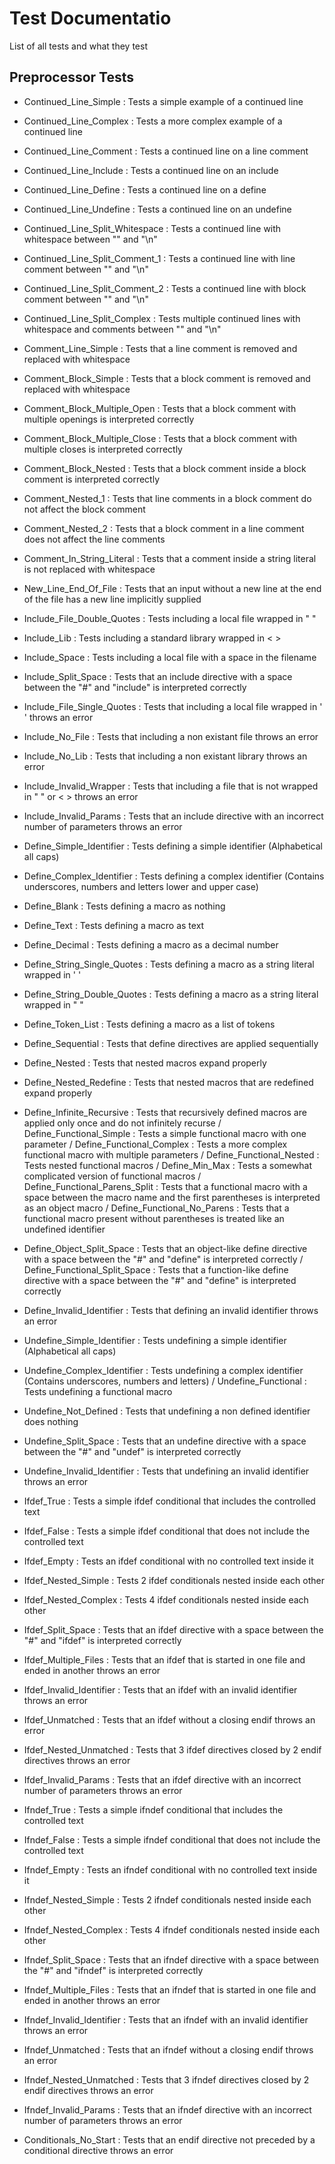 # Test Documentatio

List of all tests and what they test

## Preprocessor Tests
* Continued_Line_Simple             : Tests a simple example of a continued line
* Continued_Line_Complex            : Tests a more complex example of a continued line
* Continued_Line_Comment            : Tests a continued line on a line comment
* Continued_Line_Include            : Tests a continued line on an include
* Continued_Line_Define             : Tests a continued line on a define
* Continued_Line_Undefine           : Tests a continued line on an undefine
* Continued_Line_Split_Whitespace   : Tests a continued line with whitespace between "\" and "\n"
* Continued_Line_Split_Comment_1    : Tests a continued line with line comment between "\" and "\n"
* Continued_Line_Split_Comment_2    : Tests a continued line with block comment between "\" and "\n"
* Continued_Line_Split_Complex      : Tests multiple continued lines with whitespace and comments between "\" and "\n"

* Comment_Line_Simple               : Tests that a line comment is removed and replaced with whitespace
* Comment_Block_Simple              : Tests that a block comment is removed and replaced with whitespace
* Comment_Block_Multiple_Open       : Tests that a block comment with multiple openings is interpreted correctly
* Comment_Block_Multiple_Close      : Tests that a block comment with multiple closes is interpreted correctly
* Comment_Block_Nested              : Tests that a block comment inside a block comment is interpreted correctly
* Comment_Nested_1                  : Tests that line comments in a block comment do not affect the block comment
* Comment_Nested_2                  : Tests that a block comment in a line comment does not affect the line comments
* Comment_In_String_Literal         : Tests that a comment inside a string literal is not replaced with whitespace

* New_Line_End_Of_File              : Tests that an input without a new line at the end of the file has a new line implicitly supplied

* Include_File_Double_Quotes        : Tests including a local file wrapped in " "
* Include_Lib                       : Tests including a standard library wrapped in < >
* Include_Space                     : Tests including a local file with a space in the filename
* Include_Split_Space               : Tests that an include directive with a space between the "#" and "include" is interpreted correctly
* Include_File_Single_Quotes        : Tests that including a local file wrapped in ' ' throws an error
* Include_No_File                   : Tests that including a non existant file throws an error
* Include_No_Lib                    : Tests that including a non existant library throws an error
* Include_Invalid_Wrapper           : Tests that including a file that is not wrapped in " " or < > throws an error
* Include_Invalid_Params            : Tests that an include directive with an incorrect number of parameters throws an error

* Define_Simple_Identifier          : Tests defining a simple identifier (Alphabetical all caps)
* Define_Complex_Identifier         : Tests defining a complex identifier (Contains underscores, numbers and letters lower and upper case)
* Define_Blank                      : Tests defining a macro as nothing
* Define_Text                       : Tests defining a macro as text
* Define_Decimal                    : Tests defining a macro as a decimal number
* Define_String_Single_Quotes       : Tests defining a macro as a string literal wrapped in ' '
* Define_String_Double_Quotes       : Tests defining a macro as a string literal wrapped in " "
* Define_Token_List                 : Tests defining a macro as a list of tokens
* Define_Sequential                 : Tests that define directives are applied sequentially
* Define_Nested                     : Tests that nested macros expand properly
* Define_Nested_Redefine            : Tests that nested macros that are redefined expand properly
* Define_Infinite_Recursive         : Tests that recursively defined macros are applied only once and do not infinitely recurse
/ Define_Functional_Simple          : Tests a simple functional macro with one parameter
/ Define_Functional_Complex         : Tests a more complex functional macro with multiple parameters
/ Define_Functional_Nested          : Tests nested functional macros
/ Define_Min_Max                    : Tests a somewhat complicated version of functional macros
/ Define_Functional_Parens_Split    : Tests that a functional macro with a space between the macro name and the first parentheses is interpreted as an object macro
/ Define_Functional_No_Parens       : Tests that a functional macro present without parentheses is treated like an undefined identifier
* Define_Object_Split_Space         : Tests that an object-like define directive with a space between the "#" and "define" is interpreted correctly
/ Define_Functional_Split_Space     : Tests that a function-like define directive with a space between the "#" and "define" is interpreted correctly
* Define_Invalid_Identifier         : Tests that defining an invalid identifier throws an error

* Undefine_Simple_Identifier        : Tests undefining a simple identifier (Alphabetical all caps)
* Undefine_Complex_Identifier       : Tests undefining a complex identifier (Contains underscores, numbers and letters)
/ Undefine_Functional               : Tests undefining a functional macro
* Undefine_Not_Defined              : Tests that undefining a non defined identifier does nothing
* Undefine_Split_Space              : Tests that an undefine directive with a space between the "#" and "undef" is interpreted correctly 
* Undefine_Invalid_Identifier       : Tests that undefining an invalid identifier throws an error

* Ifdef_True                        : Tests a simple ifdef conditional that includes the controlled text
* Ifdef_False                       : Tests a simple ifdef conditional that does not include the controlled text
* Ifdef_Empty                       : Tests an ifdef conditional with no controlled text inside it
* Ifdef_Nested_Simple               : Tests 2 ifdef conditionals nested inside each other
* Ifdef_Nested_Complex              : Tests 4 ifdef conditionals nested inside each other
* Ifdef_Split_Space                 : Tests that an ifdef directive with a space between the "#" and "ifdef" is interpreted correctly 
* Ifdef_Multiple_Files              : Tests that an ifdef that is started in one file and ended in another throws an error
* Ifdef_Invalid_Identifier          : Tests that an ifdef with an invalid identifier throws an error
* Ifdef_Unmatched                   : Tests that an ifdef without a closing endif throws an error
* Ifdef_Nested_Unmatched            : Tests that 3 ifdef directives closed by 2 endif directives throws an error
* Ifdef_Invalid_Params              : Tests that an ifdef directive with an incorrect number of parameters throws an error

* Ifndef_True                       : Tests a simple ifndef conditional that includes the controlled text
* Ifndef_False                      : Tests a simple ifndef conditional that does not include the controlled text
* Ifndef_Empty                      : Tests an ifndef conditional with no controlled text inside it
* Ifndef_Nested_Simple              : Tests 2 ifndef conditionals nested inside each other
* Ifndef_Nested_Complex             : Tests 4 ifndef conditionals nested inside each other
* Ifndef_Split_Space                : Tests that an ifndef directive with a space between the "#" and "ifndef" is interpreted correctly 
* Ifndef_Multiple_Files             : Tests that an ifndef that is started in one file and ended in another throws an error
* Ifndef_Invalid_Identifier         : Tests that an ifndef with an invalid identifier throws an error
* Ifndef_Unmatched                  : Tests that an ifndef without a closing endif throws an error
* Ifndef_Nested_Unmatched           : Tests that 3 ifndef directives closed by 2 endif directives throws an error
* Ifndef_Invalid_Params             : Tests that an ifndef directive with an incorrect number of parameters throws an error

* Conditionals_No_Start             : Tests that an endif directive not preceded by a conditional directive throws an error
